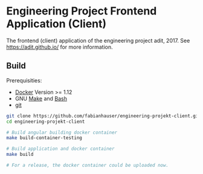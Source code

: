 # Engineering Project Frontend Application (Client)

The frontend (client) application of the engineering project adit, 2017. See https://adit.github.io/ for more information.

## Build

Prerequisities:

- [Docker](https://www.docker.com/) Version >= 1.12
- GNU [Make](https://www.gnu.org/software/make/) and [Bash](https://www.gnu.org/software/bash/)
- [git](https://www.git-scm.org/)


```bash
git clone https://github.com/fabianhauser/engineering-projekt-client.git engineering-projekt-client
cd engineering-projekt-client

# Build angular building docker container
make build-container-testing

# Build application and docker container
make build

# For a release, the docker container could be uploaded now.
```

